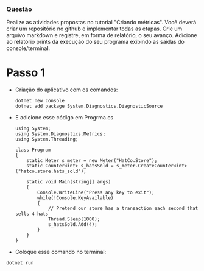 ### Questão
Realize as atividades propostas no tutorial "Criando métricas". Você deverá criar um repositório no github e implementar todas as etapas. Crie um arquivo markdown e registre, em forma de relatório, o seu avanço. Adicione ao relatório prints da execução do seu programa exibindo as saidas do console/terminal.

# Passo 1
- Criação do aplicativo com os comandos:
  ```
  dotnet new console
  dotnet add package System.Diagnostics.DiagnosticSource
  ```
- E adicione esse código em Progrma.cs
  
  ```
  using System;
  using System.Diagnostics.Metrics;
  using System.Threading;

  class Program
  {
      static Meter s_meter = new Meter("HatCo.Store");
      static Counter<int> s_hatsSold = s_meter.CreateCounter<int>("hatco.store.hats_sold");

      static void Main(string[] args)
      {
          Console.WriteLine("Press any key to exit");
          while(!Console.KeyAvailable)
          {
              // Pretend our store has a transaction each second that sells 4 hats
              Thread.Sleep(1000);
              s_hatsSold.Add(4);
          }
      }
  }
  ```

- Coloque esse comando no terminal:
```
dotnet run
```



